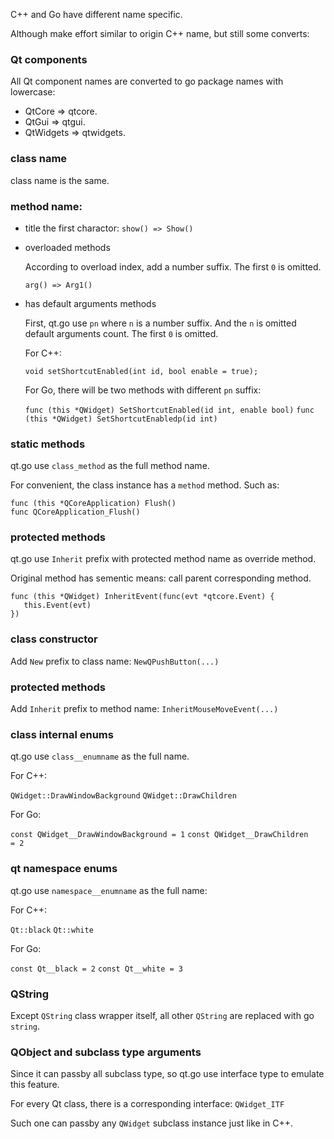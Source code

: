 
C++ and Go have different name specific. 

Although make effort similar to origin C++ name, but still some converts:

### Qt components

All Qt component names are converted to go package names with lowercase:

* QtCore => qtcore.
* QtGui => qtgui.
* QtWidgets => qtwidgets.

### class name

class name is the same.

### method name:
* title the first charactor: `show() => Show()`

* overloaded methods

  According to overload index, add a number suffix. The first `0` is omitted.
 
  `arg() => Arg1()`

* has default arguments methods
  
  First, qt.go use `pn` where `n` is a number suffix.
  And the `n` is omitted default arguments count. The first `0` is omitted.
  
  For C++:
  
  `void setShortcutEnabled(int id, bool enable = true);` 
  
  For Go, there will be two methods with different `pn` suffix:
  
  `func (this *QWidget) SetShortcutEnabled(id int, enable bool)`
  `func (this *QWidget) SetShortcutEnabledp(id int)`

### static methods

qt.go use `class_method` as the full method name.

For convenient, the class instance has a `method` method. Such as:

```
func (this *QCoreApplication) Flush()
func QCoreApplication_Flush()
```

### protected methods

qt.go use `Inherit` prefix with protected method name as override method.

Original method has sementic means: call parent corresponding method.

```
func (this *QWidget) InheritEvent(func(evt *qtcore.Event) {
   this.Event(evt)
})
```

### class constructor

Add `New` prefix to class name: `NewQPushButton(...)` 

### protected methods

Add `Inherit` prefix to method name: `InheritMouseMoveEvent(...)`

### class internal enums

qt.go use `class__enumname` as the full name.

For C++:

`QWidget::DrawWindowBackground`
`QWidget::DrawChildren`

For Go:

`const QWidget__DrawWindowBackground = 1`
`const QWidget__DrawChildren         = 2`

### qt namespace enums

qt.go use `namespace__enumname` as the full name:

For C++:

`Qt::black`
`Qt::white`

For Go:

`const Qt__black = 2`
`const Qt__white = 3`

### QString

Except `QString` class wrapper itself, all other `QString` are replaced with go `string`.

### QObject and subclass type arguments

Since it can passby all subclass type, so qt.go use interface type to emulate this feature.

For every Qt class, there is a corresponding interface: `QWidget_ITF`

Such one can passby any `QWidget` subclass instance just like in C++.

